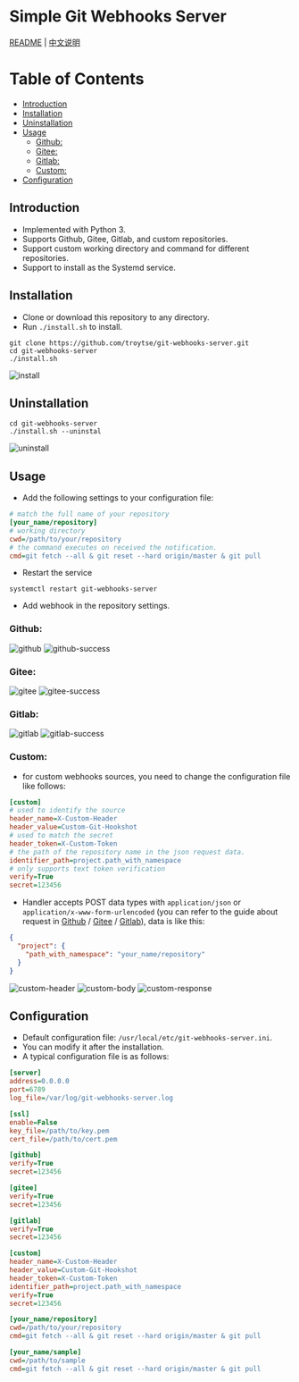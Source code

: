 # Simple Git Webhooks Server

[README](README.md) | [中文说明](README.zh.md)

# Table of Contents
- [Introduction](#introduction)
- [Installation](#installation)
- [Uninstallation](#uninstallation)
- [Usage](#usage)
  - [Github:](#github)
  - [Gitee:](#gitee)
  - [Gitlab:](#gitlab)
  - [Custom:](#custom)
- [Configuration](#configuration)

## Introduction
- Implemented with Python 3.
- Supports Github, Gitee, Gitlab, and custom repositories.
- Support custom working directory and command for different repositories.
- Support to install as the Systemd service.

## Installation

- Clone or download this repository to any directory.
- Run `./install.sh` to install.
```shell
git clone https://github.com/troytse/git-webhooks-server.git
cd git-webhooks-server
./install.sh
```
![install](doc/install.png)

## Uninstallation

```shell
cd git-webhooks-server
./install.sh --uninstal
```
![uninstall](doc/uninstall.png)

## Usage

- Add the following settings to your configuration file:
```ini
# match the full name of your repository
[your_name/repository]
# working directory
cwd=/path/to/your/repository
# the command executes on received the notification.
cmd=git fetch --all & git reset --hard origin/master & git pull
```

- Restart the service
```shell
systemctl restart git-webhooks-server
```

- Add webhook in the repository settings.
### Github:

![github](doc/github.png)
![github-success](doc/github-success.png)

### Gitee:

![gitee](doc/gitee.png)
![gitee-success](doc/gitee-success.png)

### Gitlab:

![gitlab](doc/gitlab.png)
![gitlab-success](doc/gitlab-success.png)

### Custom: 
- for custom webhooks sources, you need to change the configuration file like follows:
```ini
[custom]
# used to identify the source
header_name=X-Custom-Header
header_value=Custom-Git-Hookshot
# used to match the secret
header_token=X-Custom-Token
# the path of the repository name in the json request data.
identifier_path=project.path_with_namespace
# only supports text token verification
verify=True
secret=123456
```
- Handler accepts POST data types with `application/json` or `application/x-www-form-urlencoded` (you can refer to the guide about request in [Github](https://developer.github.com/webhooks/event-payloads/#example-delivery) / [Gitee](https://gitee.com/help/articles/4186) / [Gitlab](https://gitlab.com/help/user/project/integrations/webhooks#push-events)), data is like this:
```json
{
  "project": {
    "path_with_namespace": "your_name/repository"
  }
}
```
![custom-header](doc/custom-header.png)
![custom-body](doc/custom-body.png)
![custom-response](doc/custom-response.png)

## Configuration

- Default configuration file: `/usr/local/etc/git-webhooks-server.ini`.
- You can modify it after the installation.
- A typical configuration file is as follows:

```ini
[server]
address=0.0.0.0
port=6789
log_file=/var/log/git-webhooks-server.log

[ssl]
enable=False
key_file=/path/to/key.pem
cert_file=/path/to/cert.pem

[github]
verify=True
secret=123456

[gitee]
verify=True
secret=123456

[gitlab]
verify=True
secret=123456

[custom]
header_name=X-Custom-Header
header_value=Custom-Git-Hookshot
header_token=X-Custom-Token
identifier_path=project.path_with_namespace
verify=True
secret=123456

[your_name/repository]
cwd=/path/to/your/repository
cmd=git fetch --all & git reset --hard origin/master & git pull

[your_name/sample]
cwd=/path/to/sample
cmd=git fetch --all & git reset --hard origin/master & git pull
```

